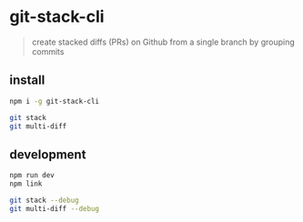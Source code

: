 # git-stack-cli

> create stacked diffs (PRs) on Github from a single branch by grouping commits

## install

```bash
npm i -g git-stack-cli

git stack
git multi-diff
```

## development

```bash
npm run dev
npm link

git stack --debug
git multi-diff --debug
```
